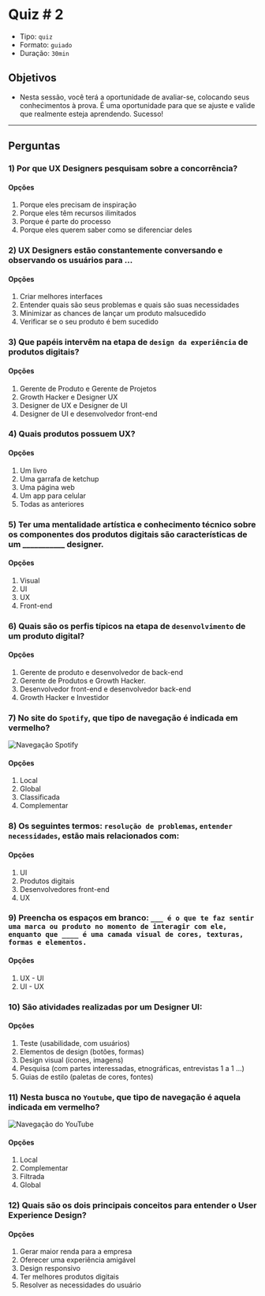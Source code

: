 # Quiz # 2

* Tipo: `quiz`
* Formato: `guiado`
* Duração: `30min`

## Objetivos

* Nesta sessão, você terá a oportunidade de avaliar-se, colocando seus conhecimentos à prova. É uma oportunidade para que se ajuste e valide que realmente esteja aprendendo. Sucesso!

***

## Perguntas

### 1) Por que UX Designers pesquisam sobre a concorrência?

#### Opções

1. Porque eles precisam de inspiração
2. Porque eles têm recursos ilimitados
3. Porque é parte do processo
4. Porque eles querem saber como se diferenciar deles

<solution style="display:none;">4</solution>

### 2) UX Designers estão constantemente conversando e observando os usuários para ...

#### Opções

1. Criar melhores interfaces
2. Entender quais são seus problemas e quais são suas necessidades
3. Minimizar as chances de lançar um produto malsucedido
4. Verificar se o seu produto é bem sucedido

<solution style="display:none;">2</solution>

### 3) Que papéis intervêm na etapa de `design da experiência` de produtos digitais?

#### Opções

1. Gerente de Produto e Gerente de Projetos
2. Growth Hacker e Designer UX
3. Designer de UX e Designer de UI
4. Designer de UI e desenvolvedor front-end

<solution style="display:none;">3</solution>

### 4) Quais produtos possuem UX?

#### Opções

1. Um livro
2. Uma garrafa de ketchup
3. Uma página web
4. Um app para celular
5. Todas as anteriores

<solution style="display:none;">5</solution>

### 5) Ter uma mentalidade artística e conhecimento técnico sobre os componentes dos produtos digitais são características de um ___________ designer.

#### Opções

1. Visual
2. UI
3. UX
4. Front-end

<solution style="display:none;">2</solution>

### 6) Quais são os perfis típicos na etapa de `desenvolvimento` de um produto digital?

#### Opções

1. Gerente de produto e desenvolvedor de back-end
2. Gerente de Produtos e Growth Hacker.
3. Desenvolvedor front-end e desenvolvedor back-end
4. Growth Hacker e Investidor

<solution style="display:none;">3</solution>

### 7) No site do `Spotify`, que tipo de navegação é indicada em vermelho?

![Navegação Spotify](https://lh4.googleusercontent.com/_xRGmmD8EJRMhJPzE0CmPK-hu3BPrvvttPDDjgGTAcMhAPkzP0QEhNWgGp6Px6G3H3VcDQJhTddG4oalw__kpRPfSVYHJPgMhyKkLyBisEW9Plxe9XM61tubh2hMnTQX6Y5X5gQmefk)

#### Opções

1. Local
2. Global
3. Classificada
4. Complementar

<solution style="display:none;">2</solution>

### 8) Os seguintes termos: `resolução de problemas`, `entender necessidades`, estão mais relacionados com:

#### Opções

1. UI
2. Produtos digitais
3. Desenvolvedores front-end
4. UX

<solution style="display:none;">4</solution>

### 9) Preencha os espaços em branco:  `___ é o que te faz sentir uma marca ou produto no momento de interagir com ele, enquanto que ____ é uma camada visual de cores, texturas, formas e elementos.`

#### Opções

1. UX - UI
2. UI - UX

<solution style="display:none;">1</solution>

### 10) São atividades realizadas por um Designer UI:

#### Opções

1. Teste \(usabilidade, com usuários\)
2. Elementos de design \(botões, formas\)
3. Design visual \(ícones, imagens\)
4. Pesquisa \(com partes interessadas, etnográficas, entrevistas 1 a 1 ...\)
5. Guias de estilo \(paletas de cores, fontes\)

<solution style="display:none;">2,3,5</solution>

### 11) Nesta busca no `Youtube`, que tipo de navegação é aquela indicada em vermelho?

![Navega&#xE7;&#xE3;o do YouTube](https://lh3.googleusercontent.com/K_m6buhGG2DAr2GuQiq-vEL-dsHsBMfRYdrGSW6QXbl4eDDZIBW_ygvI6H_2h3yh4OPBWQXofy5uo5Pt-4Yt3554Q6fL3I2PHk3BTsgK2frCrhMo23llJdkeBZSjtxoM7PL4uZgErLw)

#### Opções

1. Local
2. Complementar
3. Filtrada
4. Global

<solution style="display:none;">3</solution>

### 12) Quais são os dois principais conceitos para entender o User Experience Design?

#### Opções

1. Gerar maior renda para a empresa
2. Oferecer uma experiência amigável
3. Design responsivo
4. Ter melhores produtos digitais
5. Resolver as necessidades do usuário

<solution style="display:none;">2,5</solution>

